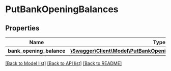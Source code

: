 # PutBankOpeningBalances

## Properties
Name | Type | Description | Notes
------------ | ------------- | ------------- | -------------
**bank_opening_balance** | [**\Swagger\Client\Model\PutBankOpeningBalancesBankOpeningBalance**](PutBankOpeningBalancesBankOpeningBalance.md) |  | 

[[Back to Model list]](../README.md#documentation-for-models) [[Back to API list]](../README.md#documentation-for-api-endpoints) [[Back to README]](../README.md)


